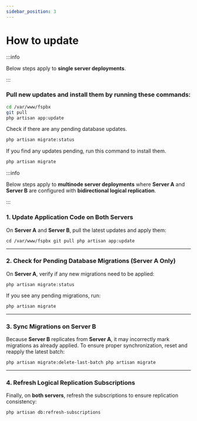 ```yaml
---
sidebar_position: 3
---
```


# How to update

:::info

Below steps apply to **single server deployments**.

:::

### Pull new updates and install them by running these commands:

   ```bash
   cd /var/www/fspbx
   git pull
   php artisan app:update
   ```
Check if there are any pending database updates.

   ```bash
   php artisan migrate:status
   ```
If you find any updates pending, run this command to install them. 
   ```bash
   php artisan migrate
   ```


:::info

Below steps apply to **multinode server deployments** where **Server A** and **Server B** are configured with **bidirectional logical replication**.

:::

### **1\. Update Application Code on Both Servers**

On **Server A** and **Server B**, pull the latest updates and apply them:

`cd /var/www/fspbx
git pull
php artisan app:update`

* * * * *

### **2\. Check for Pending Database Migrations (Server A Only)**

On **Server A**, verify if any new migrations need to be applied:

`php artisan migrate:status`

If you see any pending migrations, run:

`php artisan migrate`

* * * * *

### **3\. Sync Migrations on Server B**

Because **Server B** replicates from **Server A**, it may incorrectly mark migrations as already applied. To ensure proper synchronization, reset and reapply the latest batch:

`php artisan migrate:delete-last-batch
php artisan migrate`

* * * * *

### **4\. Refresh Logical Replication Subscriptions**

Finally, on **both servers**, refresh the subscriptions to ensure replication consistency:

`php artisan db:refresh-subscriptions`
